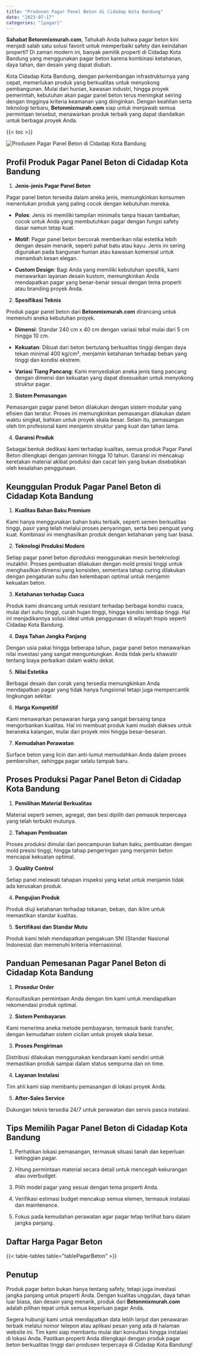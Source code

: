 ```yaml
---
title: "Produsen Pagar Panel Beton di Cidadap Kota Bandung"
date: "2023-07-17"
categories: "[pagar]"
---
```


**Sahabat Betonmixmurah.com**, Tahukah Anda bahwa pagar beton kini menjadi salah satu solusi favorit untuk memperbaiki safety dan keindahan properti? Di zaman modern ini, banyak pemilik properti di Cidadap Kota Bandung yang menggunakan pagar beton karena kombinasi ketahanan, daya tahan, dan desain yang dapat diubah.  

Kota Cidadap Kota Bandung, dengan perkembangan infrastrukturnya yang cepat, memerlukan produk yang berkualitas untuk menyokong pembangunan. Mulai dari hunian, kawasan industri, hingga proyek pemerintah, kebutuhan akan pagar panel beton terus meningkat seiring dengan tingginya kriteria keamanan yang diinginkan. Dengan keahlian serta teknologi terbaru, **Betonmixmurah.com** siap untuk menjawab semua permintaan tersebut, menawarkan produk terbaik yang dapat diandalkan untuk berbagai proyek Anda.

{{< toc >}}

![Produsen Pagar Panel Beton di Cidadap Kota Bandung](/images/pagar/pagar-beton-18.jpg)

## Profil Produk Pagar Panel Beton di Cidadap Kota Bandung

1. **Jenis-jenis Pagar Panel Beton**  

Pagar panel beton tersedia dalam aneka jenis, memungkinkan konsumen menentukan produk yang paling cocok dengan kebutuhan mereka.  

- **Polos**: Jenis ini memiliki tampilan minimalis tanpa hiasan tambahan, cocok untuk Anda yang membutuhkan pagar dengan fungsi safety dasar namun tetap kuat.  

- **Motif**: Pagar panel beton bercorak memberikan nilai estetika lebih dengan desain menarik, seperti pahat batu atau kayu. Jenis ini sering digunakan pada bangunan hunian atau kawasan komersial untuk menambah kesan elegan.  

- **Custom Design**: Bagi Anda yang memiliki kebutuhan spesifik, kami menawarkan layanan desain kustom, memungkinkan Anda mendapatkan pagar yang benar-benar sesuai dengan tema properti atau branding proyek Anda.  

2. **Spesifikasi Teknis**  

Produk pagar panel beton dari **Betonmixmurah.com** dirancang untuk memenuhi aneka kebutuhan proyek.  

- **Dimensi**: Standar 240 cm x 40 cm dengan variasi tebal mulai dari 5 cm hingga 10 cm.  

- **Kekuatan**: Dibuat dari beton bertulang berkualitas tinggi dengan daya tekan minimal 400 kg/cm², menjamin ketahanan terhadap beban yang tinggi dan kondisi ekstrem.  

- **Variasi Tiang Pancang**: Kami menyediakan aneka jenis tiang pancang dengan dimensi dan kekuatan yang dapat disesuaikan untuk menyokong struktur pagar.  

3. **Sistem Pemasangan**  

Pemasangan pagar panel beton dilakukan dengan sistem modular yang efisien dan teratur. Proses ini memungkinkan pemasangan dilakukan dalam waktu singkat, bahkan untuk proyek skala besar. Selain itu, pemasangan oleh tim profesional kami menjamin struktur yang kuat dan tahan lama.  

4. **Garansi Produk**  

Sebagai bentuk dedikasi kami terhadap kualitas, semua produk Pagar Panel Beton dilengkapi dengan jaminan hingga 10 tahun. Garansi ini mencakup keretakan material akibat produksi dan cacat lain yang bukan disebabkan oleh kesalahan penggunaan.

## Keunggulan Produk Pagar Panel Beton di Cidadap Kota Bandung 

1. **Kualitas Bahan Baku Premium**  

Kami hanya menggunakan bahan baku terbaik, seperti semen berkualitas tinggi, pasir yang telah melalui proses penyaringan, serta besi penguat yang kuat. Kombinasi ini menghasilkan produk dengan ketahanan yang luar biasa.  

2. **Teknologi Produksi Modern**  

Setiap pagar panel beton diproduksi menggunakan mesin berteknologi mutakhir. Proses pembuatan dilakukan dengan mold presisi tinggi untuk menghasilkan dimensi yang konsisten, sementara tahap curing dilakukan dengan pengaturan suhu dan kelembapan optimal untuk menjamin kekuatan beton.  

3. **Ketahanan terhadap Cuaca**  

Produk kami dirancang untuk resistant terhadap berbagai kondisi cuaca, mulai dari suhu tinggi, curah hujan tinggi, hingga kondisi lembap tinggi. Hal ini menjadikannya solusi ideal untuk penggunaan di wilayah tropis seperti Cidadap Kota Bandung.  

4. **Daya Tahan Jangka Panjang**  

Dengan usia pakai hingga beberapa tahun, pagar panel beton menawarkan nilai investasi yang sangat menguntungkan. Anda tidak perlu khawatir tentang biaya perbaikan dalam waktu dekat.  

5. **Nilai Estetika**  

Berbagai desain dan corak yang tersedia memungkinkan Anda mendapatkan pagar yang tidak hanya fungsional tetapi juga mempercantik lingkungan sekitar.  

6. **Harga Kompetitif**  

Kami menawarkan penawaran harga yang sangat bersaing tanpa mengorbankan kualitas. Hal ini membuat produk kami mudah diakses untuk beraneka kalangan, mulai dari proyek mini hingga besar-besaran.  

7. **Kemudahan Perawatan**  

Surface beton yang licin dan anti-lumut memudahkan Anda dalam proses pembersihan, sehingga pagar selalu tampak baru.

## Proses Produksi Pagar Panel Beton di Cidadap Kota Bandung

1. **Pemilihan Material Berkualitas**  

Material seperti semen, agregat, dan besi dipilih dari pemasok terpercaya yang telah terbukti mutunya.

2. **Tahapan Pembuatan**  

Proses produksi dimulai dari pencampuran bahan baku, pembuatan dengan mold presisi tinggi, hingga tahap pengeringan yang menjamin beton mencapai kekuatan optimal.

3. **Quality Control**  

Setiap panel melewati tahapan inspeksi yang ketat untuk menjamin tidak ada kerusakan produk.

4. **Pengujian Produk**  

Produk diuji ketahanan terhadap tekanan, beban, dan iklim untuk memastikan standar kualitas.

5. **Sertifikasi dan Standar Mutu**  

Produk kami telah mendapatkan pengakuan SNI (Standar Nasional Indonesia) dan memenuhi kriteria internasional.

## Panduan Pemesanan Pagar Panel Beton di Cidadap Kota Bandung

1. **Prosedur Order**  

Konsultasikan permintaan Anda dengan tim kami untuk mendapatkan rekomendasi produk optimal.

2. **Sistem Pembayaran**  

Kami menerima aneka metode pembayaran, termasuk bank transfer, dengan kemudahan sistem cicilan untuk proyek skala besar.

3. **Proses Pengiriman**  

Distribusi dilakukan menggunakan kendaraan kami sendiri untuk memastikan produk sampai dalam status sempurna dan on time.

4. **Layanan Instalasi**  

Tim ahli kami siap membantu pemasangan di lokasi proyek Anda.

5. **After-Sales Service**  

Dukungan teknis tersedia 24/7 untuk perawatan dan servis pasca instalasi.

## Tips Memilih Pagar Panel Beton di Cidadap Kota Bandung

1. Perhatikan lokasi pemasangan, termasuk situasi tanah dan keperluan ketinggian pagar.  

2. Hitung permintaan material secara detail untuk mencegah kekurangan atau overbudget.  

3. Pilih model pagar yang sesuai dengan tema properti Anda.  

4. Verifikasi estimasi budget mencakup semua elemen, termasuk instalasi dan maintenance.  

5. Fokus pada kemudahan perawatan agar pagar tetap terlihat baru dalam jangka panjang.

## Daftar Harga Pagar Beton

{{< table-tables table="tablePagarBeton" >}}

## Penutup

Produk pagar beton bukan hanya tentang safety, tetapi juga investasi jangka panjang untuk properti Anda. Dengan kualitas unggulan, daya tahan luar biasa, dan desain yang menarik, produk dari **Betonmixmurah.com** adalah pilihan tepat untuk semua keperluan pagar Anda.  

Segera hubungi kami untuk mendapatkan data lebih lanjut dan penawaran terbaik melalui nomor telepon atau aplikasi pesan yang ada di halaman website ini. Tim kami siap membantu mulai dari konsultasi hingga instalasi di lokasi Anda. Pastikan properti Anda dilengkapi dengan produk pagar beton berkualitas tinggi dari produsen terpercaya di Cidadap Kota Bandung!